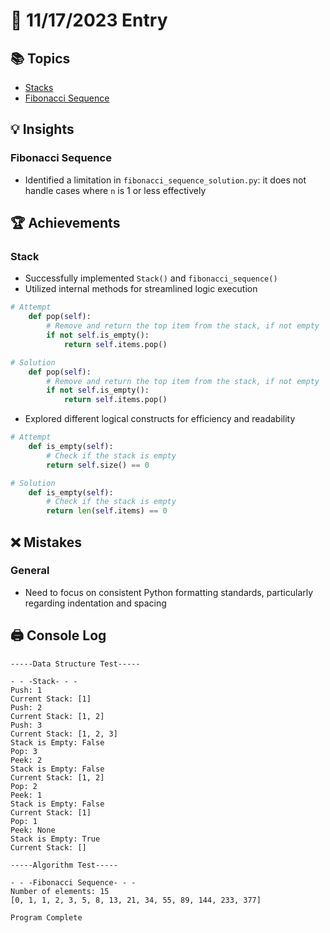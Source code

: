 # 📝 11/17/2023 Entry

## 📚 Topics
- [Stacks](stack_practice.py)
- [Fibonacci Sequence](algorithm_practice.py)

## 💡 Insights

### Fibonacci Sequence
- Identified a limitation in `fibonacci_sequence_solution.py`: it does not handle cases where `n` is 1 or less effectively

## 🏆 Achievements

### Stack
- Successfully implemented `Stack()` and `fibonacci_sequence()`
- Utilized internal methods for streamlined logic execution
```python
# Attempt
    def pop(self):
        # Remove and return the top item from the stack, if not empty
        if not self.is_empty():
            return self.items.pop()

# Solution
    def pop(self):
        # Remove and return the top item from the stack, if not empty
        if not self.is_empty():
            return self.items.pop()
```

- Explored different logical constructs for efficiency and readability
```python
# Attempt
    def is_empty(self):
        # Check if the stack is empty
        return self.size() == 0

# Solution
    def is_empty(self):
        # Check if the stack is empty
        return len(self.items) == 0
```

## ❌ Mistakes

### General
- Need to focus on consistent Python formatting standards, particularly regarding indentation and spacing

## 🖨️ Console Log
```
-----Data Structure Test-----

- - -Stack- - -
Push: 1
Current Stack: [1]
Push: 2
Current Stack: [1, 2]
Push: 3
Current Stack: [1, 2, 3]
Stack is Empty: False
Pop: 3
Peek: 2
Stack is Empty: False
Current Stack: [1, 2]
Pop: 2
Peek: 1
Stack is Empty: False
Current Stack: [1]
Pop: 1
Peek: None
Stack is Empty: True
Current Stack: []

-----Algorithm Test-----

- - -Fibonacci Sequence- - -
Number of elements: 15
[0, 1, 1, 2, 3, 5, 8, 13, 21, 34, 55, 89, 144, 233, 377]

Program Complete
```